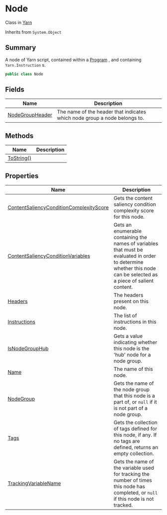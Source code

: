 # Node

Class in [Yarn](yarn.md)

Inherits from `System.Object`

## Summary

A node of Yarn script, contained within a [Program](yarn.program.md) , and containing `Yarn.Instruction` s.

```csharp
public class Node
```

## Fields

| Name                                            | Description                                                               |
| ----------------------------------------------- | ------------------------------------------------------------------------- |
| [NodeGroupHeader](yarn.node.nodegroupheader.md) | The name of the header that indicates which node group a node belongs to. |

## Methods

| Name                                | Description |
| ----------------------------------- | ----------- |
| [ToString()](yarn.node.tostring.md) |             |

## Properties

| Name                                                                                            | Description                                                                                                                                                        |
| ----------------------------------------------------------------------------------------------- | ------------------------------------------------------------------------------------------------------------------------------------------------------------------ |
| [ContentSaliencyConditionComplexityScore](yarn.node.contentsaliencyconditioncomplexityscore.md) | Gets the content saliency condition complexity score for this node.                                                                                                |
| [ContentSaliencyConditionVariables](yarn.node.contentsaliencyconditionvariables.md)             | Gets an enumerable containing the names of variables that must be evaluated in order to determine whether this node can be selected as a piece of salient content. |
| [Headers](yarn.node.headers.md)                                                                 | The headers present on this node.                                                                                                                                  |
| [Instructions](yarn.node.instructions.md)                                                       | The list of instructions in this node.                                                                                                                             |
| [IsNodeGroupHub](yarn.node.isnodegrouphub.md)                                                   | Gets a value indicating whether this node is the 'hub' node for a node group.                                                                                      |
| [Name](yarn.node.name.md)                                                                       | The name of this node.                                                                                                                                             |
| [NodeGroup](yarn.node.nodegroup.md)                                                             | Gets the name of the node group that this node is a part of, or `null` if it is not part of a node group.                                                          |
| [Tags](yarn.node.tags.md)                                                                       | Gets the collection of tags defined for this node, if any. If no tags are defined, returns an empty collection.                                                    |
| [TrackingVariableName](yarn.node.trackingvariablename.md)                                       | Gets the name of the variable used for tracking the number of times this node has completed, or `null` if this node is not tracked.                                |
